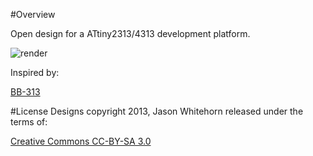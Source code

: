 #Overview

Open design for a ATtiny2313/4313 development platform.

![render](https://raw.github.com/jwhitehorn/ATtiny-313/master/images/rev2-render.png)

Inspired by:

[BB-313](http://www.johngineer.com/projects/bb313/)

#License
Designs copyright 2013, Jason Whitehorn released under the terms of:

[Creative Commons CC-BY-SA 3.0](http://creativecommons.org/licenses/by-sa/3.0/us/)
